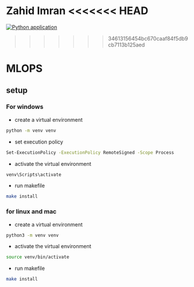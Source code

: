 
Zahid Imran
<<<<<<< HEAD
=======
[![Python application](https://github.com/zahid479833/MLops/actions/workflows/python-app.yml/badge.svg?branch=main)](https://github.com/zahid479833/MLops/actions/workflows/python-app.yml)
>>>>>>> 34613156454bc670caaf84f5db9cb7113b125aed

# MLOPS

## setup

### For windows

- create a virtual environment

```bash
python -m venv venv
```

- set execution policy

```bash
Set-ExecutionPolicy -ExecutionPolicy RemoteSigned -Scope Process
```

- activate the virtual environment

```bash
venv\Scripts\activate
```

- run makefile

```bash
make install
```

### for linux and mac

- create a virtual environment

```bash
python3 -m venv venv
```

- activate the virtual environment

```bash
source venv/bin/activate
```

- run makefile

```bash
make install
```
